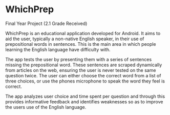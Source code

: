 # WhichPrep
Final Year Project (2.1 Grade Received)

WhichPrep is an educational application developed for Android. It aims to aid the user, typically a non-native English speaker, in 
their use of prepositional words in sentences. This is the main area in which people learning the English language have difficulty with.

The app tests the user by presenting them with a series of sentences missing the prepositional word. These sentences are scraped dynamically from
articles on the web, ensuring the user is never tested on the same question twice. The user can either choose the correct word 
from a list of three choices, or use the phones microphone to speak the word they feel is correct.

The app analyzes user choice and time spent per question and through this provides informative feedback and identifies weaknesses so 
as to improve the users use of the English language.
